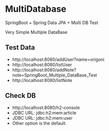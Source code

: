 # MultiDatabase
SpringBoot + Spring Data JPA + Multi DB Test

Very Simple Multiple DataBase

## Test Data
- http://localhost:8080/addUser?name=origoni
- http://localhost:8080/listUser
- http://localhost:8080/addNote?note=SpringBoot_Multiple_DataBase_Test
- http://localhost:8080/listNote

## Check DB
- http://localhost:8080/h2-console
 - JDBC URL: jdbc:h2:mem:article
 - JDBC URL: jdbc:h2:mem:user
- Other option is the default.
